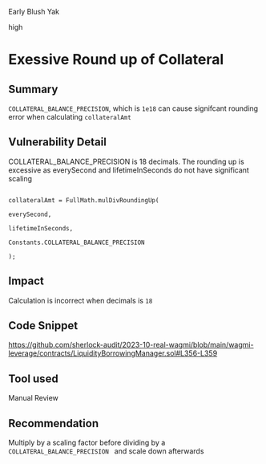 Early Blush Yak

high

# Exessive Round up of Collateral
## Summary

`COLLATERAL_BALANCE_PRECISION`, which is `1e18` can cause signifcant rounding error when calculating `collateralAmt`

## Vulnerability Detail

COLLATERAL_BALANCE_PRECISION is 18 decimals. The rounding up is excessive as everySecond and lifetimeInSeconds do not have significant scaling

```solidity

collateralAmt = FullMath.mulDivRoundingUp(

everySecond,

lifetimeInSeconds,

Constants.COLLATERAL_BALANCE_PRECISION

);
```

## Impact

Calculation is incorrect when decimals is `18`

## Code Snippet

https://github.com/sherlock-audit/2023-10-real-wagmi/blob/main/wagmi-leverage/contracts/LiquidityBorrowingManager.sol#L356-L359

## Tool used

Manual Review

## Recommendation

Multiply by a scaling factor before dividing by a `COLLATERAL_BALANCE_PRECISION ` and scale down afterwards